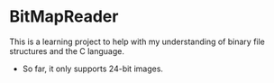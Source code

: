 # BitMapReader
This is a learning project to help with my understanding of binary file structures and the C language.
- So far, it only supports 24-bit images.

